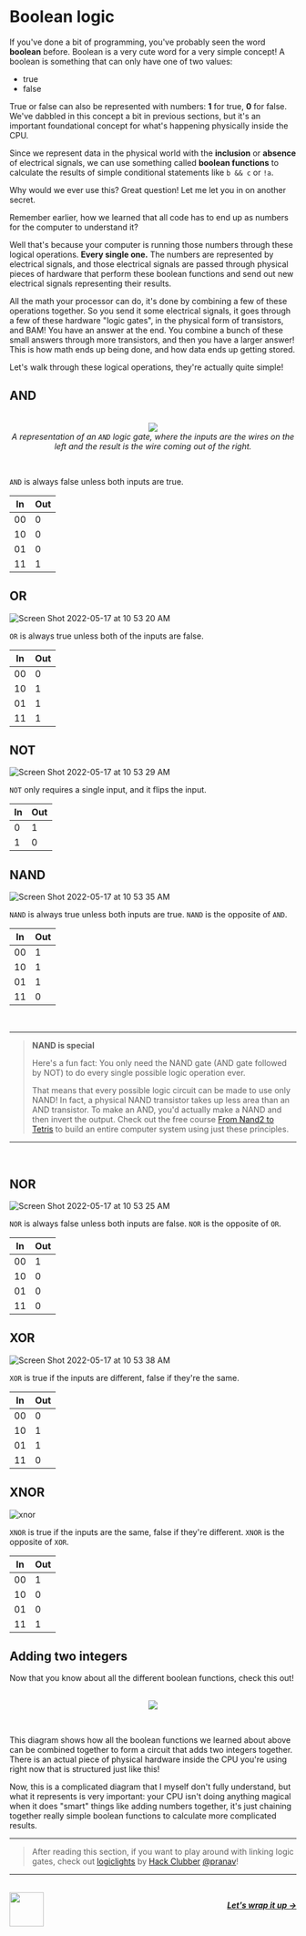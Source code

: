 # Boolean logic

If you've done a bit of programming, you've probably seen the word **boolean** before. Boolean is a very cute word for a very simple concept! A boolean is something that can only have one of two values:

- true
- false

True or false can also be represented with numbers: **1** for true, **0** for false. We've dabbled in this concept a bit in previous sections, but it's an important foundational concept for what's happening physically inside the CPU.

Since we represent data in the physical world with the **inclusion** or **absence** of electrical signals, we can use something called **boolean functions** to calculate the results of simple conditional statements like `b && c` or `!a`.

Why would we ever use this? Great question! Let me let you in on another secret.

Remember earlier, how we learned that all code has to end up as numbers for the computer to understand it?

Well that's because your computer is running those numbers through these logical operations. **Every single one.** The numbers are represented by electrical signals, and those electrical signals are passed through physical pieces of hardware that perform these boolean functions and send out new electrical signals representing their results.

All the math your processor can do, it's done by combining a few of these operations together. So you send it some electrical signals, it goes through a few of these hardware "logic gates", in the physical form of transistors, and BAM! You have an answer at the end. You combine a bunch of these small answers through more transistors, and then you have a larger answer! This is how math ends up being done, and how data ends up getting stored.

Let's walk through these logical operations, they're actually quite simple!

## AND

<p align="center">
  <br />
  <img src="https://user-images.githubusercontent.com/621904/168841849-865fc1ae-091c-4723-b0b0-cdba50ef22a6.png">
  <br />
  <span>
    <em>
      A representation of an <code>AND</code> logic gate, where the inputs are the wires on the left and the result is the wire coming out of the right.
    </em>
  </span>
</p>
<br />

`AND` is always false unless both inputs are true.


| In | Out |
| -- | --- |
| 00 | 0   |
| 10 | 0   |
| 01 | 0   |
| 11 | 1   |

## OR

![Screen Shot 2022-05-17 at 10 53 20 AM](https://user-images.githubusercontent.com/621904/168842251-b04cdc4d-6c3e-458b-8968-c1eef1fc2b0c.png)

`OR` is always true unless both of the inputs are false.


| In | Out |
| -- | --- |
| 00 | 0   |
| 10 | 1   |
| 01 | 1   |
| 11 | 1   |

## NOT

![Screen Shot 2022-05-17 at 10 53 29 AM](https://user-images.githubusercontent.com/621904/168842309-66cc8fe3-d4e5-41e0-9ea1-8bc4e2a9bd21.png)

`NOT` only requires a single input, and it flips the input.


| In | Out |
| -- | --- |
| 0  | 1   |
| 1  | 0   |

## NAND

![Screen Shot 2022-05-17 at 10 53 35 AM](https://user-images.githubusercontent.com/621904/168842382-d854d2f1-c20d-46fc-a302-4972343305ca.png)

`NAND` is always true unless both inputs are true. `NAND` is the opposite of `AND`.


| In | Out |
| -- | --- |
| 00 | 1   |
| 10 | 1   |
| 01 | 1   |
| 11 | 0   |

<br />

---

> **NAND is special**
>
> Here's a fun fact: You only need the NAND gate (AND gate followed by NOT) to do every single possible logic operation ever.
>
> That means that every possible logic circuit can be made to use only NAND! In fact, a physical NAND transistor takes up less area than an AND transistor. To make an AND, you'd actually make a NAND and then invert the output. Check out the free course [From Nand2 to Tetris](https://www.nand2tetris.org/) to build an entire computer system using just these principles.

---

<br />

## NOR

![Screen Shot 2022-05-17 at 10 53 25 AM](https://user-images.githubusercontent.com/621904/168842428-dd63a889-4774-4f7b-845e-3ae43c7c9b75.png)

`NOR` is always false unless both inputs are false. `NOR` is the opposite of `OR`.


| In | Out |
| -- | --- |
| 00 | 1   |
| 10 | 0   |
| 01 | 0   |
| 11 | 0   |

## XOR

![Screen Shot 2022-05-17 at 10 53 38 AM](https://user-images.githubusercontent.com/621904/168842465-f8251a20-8962-4221-9146-93e4e6b01908.png)

`XOR` is true if the inputs are different, false if they're the same.


| In | Out |
| -- | --- |
| 00 | 0   |
| 10 | 1   |
| 01 | 1   |
| 11 | 0   |

## XNOR

![xnor](https://user-images.githubusercontent.com/621904/168848632-9e62e088-3dbf-4007-a435-fe34e6fb4c8b.png)

`XNOR` is true if the inputs are the same, false if they're different. `XNOR` is the opposite of `XOR`.


| In | Out |
| -- | --- |
| 00 | 1   |
| 10 | 0   |
| 01 | 0   |
| 11 | 1   |

## Adding two integers

Now that you know about all the different boolean functions, check this out!

<p align="center">
  <br />
  <img src="https://theorycircuit.com/wp-content/uploads/2018/07/full-adder-circuit.png">
</p>
<br />

This diagram shows how all the boolean functions we learned about above can be combined together to form a circuit that adds two integers together. There is an actual piece of physical hardware inside the CPU you're using right now that is structured just like this!

Now, this is a complicated diagram that I myself don't fully understand, but what it represents is very important: your CPU isn't doing anything magical when it does "smart" things like adding numbers together, it's just chaining together really simple boolean functions to calculate more complicated results.

---

> After reading this section, if you want to play around with linking logic gates, check out [logiclights](https://logiclights.vercel.app/) by [Hack Clubber](https://hackclub.com/) [@pranav](https://github.com/pranavnt)!

---

<br />

<a href="/guide/math/number-systems.md">
  <picture>
    <source media="(prefers-color-scheme: dark)" srcset="https://cloud-5aq8uo1rv-hack-club-bot.vercel.app/0backd.png">
    <img align="left" width="60" src="https://cloud-5v3nvbscw-hack-club-bot.vercel.app/0backl.png" />
  </picture>
</a>

<p align="right">
  <em>
    <b>
      <a href="/guide/conclusion.md">
        Let's wrap it up →
      </a>
    </b>
  </em>
</p>
